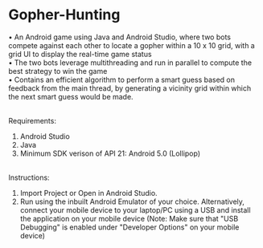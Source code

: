 # Gopher-Hunting
•	An Android game using Java and Android Studio, where two bots compete against each other to locate a gopher within a 10 x 10 grid, with a grid UI to display the real-time game status</br> 
•	The two bots leverage multithreading and run in parallel to compute the best strategy to win the game</br>
•	Contains an efficient algorithm to perform a smart guess based on feedback from the main thread, by generating a vicinity grid within which the next smart guess would be made.</br></br>


Requirements:
1. Android Studio
2. Java
3. Minimum SDK verison of API 21: Android 5.0 (Lollipop)</br></br>


Instructions:
1. Import Project or Open in Android Studio.
2. Run using the inbuilt Android Emulator of your choice. Alternatively, connect your mobile device to your laptop/PC using a USB and install the application on your mobile device (Note: Make sure that "USB Debugging" is enabled under "Developer Options" on your mobile device)




